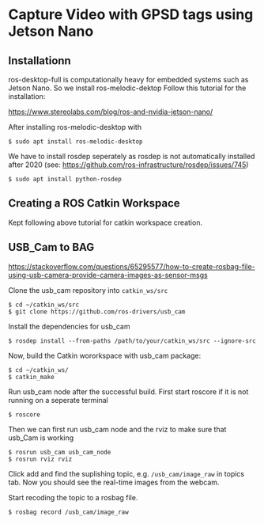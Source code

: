 # Capture Video with GPSD tags using Jetson Nano


## Installationn

ros-desktop-full is computationally heavy for embedded systems such as Jetson Nano. So we install ros-melodic-dektop
Follow this tutorial for the installation:

https://www.stereolabs.com/blog/ros-and-nvidia-jetson-nano/

After installing ros-melodic-desktop with

```$ sudo apt install ros-melodic-desktop ```

We have to install rosdep seperately as rosdep is not automatically installed after 2020 (see: https://github.com/ros-infrastructure/rosdep/issues/745)

```$ sudo apt install python-rosdep```

## Creating a ROS Catkin Workspace

Kept following above tutorial for catkin workspace creation.


## USB_Cam to BAG

https://stackoverflow.com/questions/65295577/how-to-create-rosbag-file-using-usb-camera-provide-camera-images-as-sensor-msgs

Clone the usb_cam repository into ```catkin_ws/src```

```
$ cd ~/catkin_ws/src
$ git clone https://github.com/ros-drivers/usb_cam
```
Install the dependencies for usb_cam

```
$ rosdep install --from-paths /path/to/your/catkin_ws/src --ignore-src
```

Now, build the Catkin wororkspace with usb_cam package:

```
$ cd ~/catkin_ws/
$ catkin_make
```
Run usb_cam node after the successful build. First start roscore if it is not running on a seperate terminal

```
$ roscore
```
Then we can first run usb_cam node and the rviz to make sure that usb_Cam is working

```
$ rosrun usb_cam usb_cam_node
$ rosrun rviz rviz
```
Click add and find the suplishing topic, e.g. ```/usb_cam/image_raw``` in topics tab. Now you should see the real-time images from the webcam.

Start recoding the topic to a rosbag file.

```
$ rosbag record /usb_cam/image_raw
```
